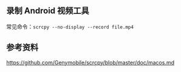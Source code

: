 ## 录制 Android 视频工具

常见命令：`scrcpy --no-display --record file.mp4`

## 参考资料
https://github.com/Genymobile/scrcpy/blob/master/doc/macos.md